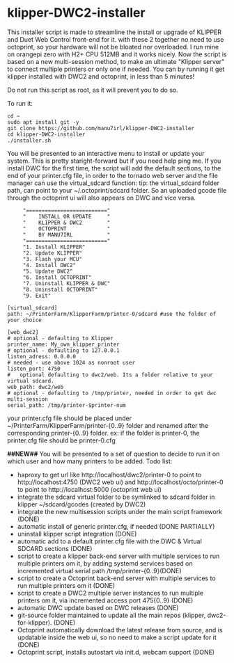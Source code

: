 # klipper-DWC2-installer
This installer script is made to streamline the install or upgrade of KLIPPER and Duet Web Control front-end for it.
with these 2 together no need to use octoprint, so your hardware will not be bloated nor overloaded.
I run mine on orangepi zero with H2+ CPU 512MB and it works nicely.
Now the script is based on a new multi-session method, to make an ultimate "Klipper server" to connect multiple printers or only one if needed.
You can by running it get klipper installed with DWC2 and octoprint, in 
less than 5 minutes!

Do not run this script as root, as it will prevent you to do so.

To run it:
```
cd ~ 
sudo apt install git -y 
git clone https://github.com/manu7irl/klipper-DWC2-installer
cd klipper-DWC2-installer
./installer.sh
```
You will be presented to an interactive menu to install or update your system. 
This is pretty staright-forward but if you need help ping me.
If you install DWC for the first time,  the script will add the default sections, to the end of your printer.cfg file, in order to the tornado web server and the file manager can use the virtual_sdcard function:
tip: the virtual_sdcard folder path, can point to your ~/.octoprint/sdcard folder.
So an uploaded gcode file through the octoprint ui will also appears on DWC and vice versa.  

```
     "=========================="
     "    INSTALL OR UPDATE     "
     "    KLIPPER & DWC2        "
     "    OCTOPRINT             "
     "    BY MANU7IRL           "
     "=========================="
     "1. Install KLIPPER"
     "2. Update KLIPPER"
     "3. Flash your MCU"
     "4. Install DWC2"
     "5. Update DWC2"
     "6. Install OCTOPRINT"
     "7. Uninstall KLIPPER & DWC"
     "8. Uninstall OCTOPRINT"
     "9. Exit"
```

```
[virtual_sdcard]
path: ~/PrinterFarm/KlipperFarm/printer-0/sdcard #use the folder of your choice

[web_dwc2]
# optional - defaulting to Klipper
printer_name: My_own_klipper_printer
# optional - defaulting to 127.0.0.1
listen_adress: 0.0.0.0
# needed - use above 1024 as nonroot user
listen_port: 4750
#	optional defaulting to dwc2/web. Its a folder relative to your virtual sdcard.
web_path: dwc2/web
# optional - defaulting to /tmp/printer, needed in order to get dwc multi-session
serial_path: /tmp/printer-$printer-num
```
your printer.cfg file should be placed under ~/PrinterFarm/KlipperFarm/printer-{0..9} folder and renamed after the corresponding printer-{0..9} folder.
ex: if the folder is printer-0, the printer.cfg file should be printer-0.cfg


**##NEW##**
You will be presented to a set of question to decide to run it on which user and how many printers to be added.
Todo list:
- haproxy to get url like http://localhost/dwc2/printer-0 to point to http://localhost:4750 (DWC2 web ui) and http://localhost/octo/printer-0 to point to http://localhost:5000 (octoprint web ui)
- integrate the sdcard virtual folder to be symlinked to sdcard folder in klipper ~/sdcard/gcodes (created by DWC2)
- integrate the new multisession scripts under the main script framework (DONE)
- automatic install of generic printer.cfg, if needed (DONE PARTIALLY)
- uninstall klipper script integration (DONE)
- automatic add to a default printer.cfg file with the DWC & Virtual SDCARD sections (DONE)
- script to create a klipper back-end server with multiple services to run multiple printers om it, by adding systemd services based on incremented virtual serial path /tmp/printer-{0..9}(DONE)
- script to create a Octoprint back-end server with multiple services to run multiple printers om it (DONE)
- script to create a DWC2 multiple server instances to run multiple printers om it, via incremented access port 475{0..9} (DONE)
- automatic DWC update based on DWC releases (DONE)
- git-source folder maintained to update all the main repos (klipper, dwc2-for-klipper). (DONE)
- Octoprint automatically download the latest release from source, and is updatable inside the web ui, so no need to make a script update for it (DONE)
- Octoprint script, installs autostart via init.d, webcam support (DONE)

